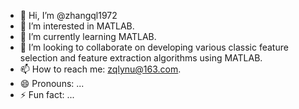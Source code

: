 - 👋 Hi, I’m @zhangql1972
- 👀 I’m interested in MATLAB.
- 🌱 I’m currently learning MATLAB.
- 💞️ I’m looking to collaborate on developing various classic feature selection and feature extraction algorithms using MATLAB.
- 📫 How to reach me: zqlynu@163.com. 
- 😄 Pronouns: ...
- ⚡ Fun fact: ...

<!---
zhangql1972/zhangql1972 is a ✨ special ✨ repository because its `README.md` (this file) appears on your GitHub profile.
You can click the Preview link to take a look at your changes.
--->

